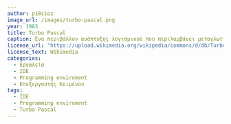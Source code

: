 ```yaml
---
author: p18sioz
image_url: /images/turbo-pascal.png
year: 1983
title: Turbo Pascal 
caption: Ένα περιβάλλον ανάπτυξης λογισμικού που περιλαμβάνει μεταγλωτιστή και ολοκληρωμένο περιβάλλον ανάπτυξης για συγγραφή Pascal.
license_url: "https://upload.wikimedia.org/wikipedia/commons/d/db/Turbo_Pascal_0.gif" 
license_text: Wikimedia
categories:
  - Εργαλεία
  - IDE
  - Programming enviroment
  - Επεξεργαστής Κειμένου
tags: 
  - IDE
  - Programming enviroment
  - Turbo Pascal
---
```

